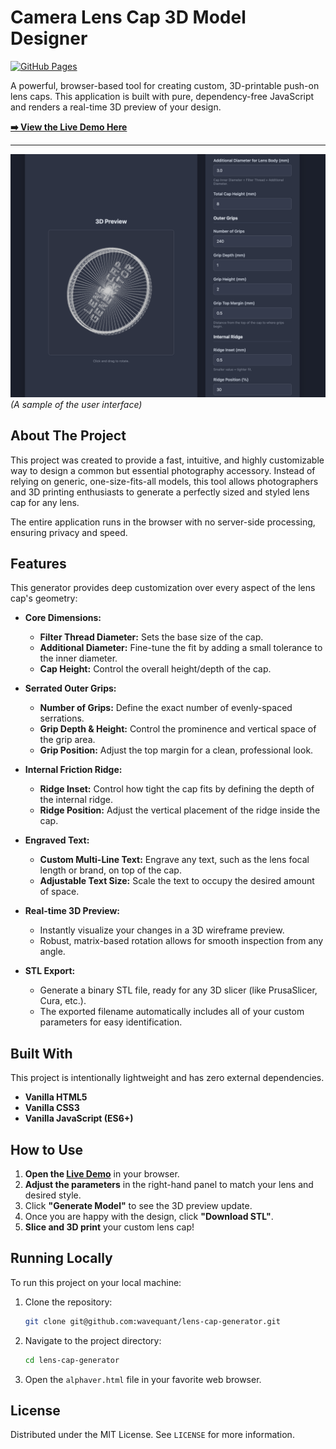 #  Camera Lens Cap 3D Model Designer

[![GitHub Pages](https://img.shields.io/badge/GitHub%20Pages-Live%20Demo-brightgreen?style=for-the-badge&logo=github)](https://wavequant.github.io/lens-cap-generator/)

A powerful, browser-based tool for creating custom, 3D-printable push-on lens caps. This application is built with pure, dependency-free JavaScript and renders a real-time 3D preview of your design.

**[➡️ View the Live Demo Here](https://wavequant.github.io/lens-cap-generator/)**

---

![Lens Cap Generator Screenshot](https://github.com/wavequant/lens-cap-generator/blob/main/interface.png)
*(A sample of the user interface)*

## About The Project

This project was created to provide a fast, intuitive, and highly customizable way to design a common but essential photography accessory. Instead of relying on generic, one-size-fits-all models, this tool allows photographers and 3D printing enthusiasts to generate a perfectly sized and styled lens cap for any lens.

The entire application runs in the browser with no server-side processing, ensuring privacy and speed.

## Features

This generator provides deep customization over every aspect of the lens cap's geometry:

*   **Core Dimensions:**
    *   **Filter Thread Diameter:** Sets the base size of the cap.
    *   **Additional Diameter:** Fine-tune the fit by adding a small tolerance to the inner diameter.
    *   **Cap Height:** Control the overall height/depth of the cap.

*   **Serrated Outer Grips:**
    *   **Number of Grips:** Define the exact number of evenly-spaced serrations.
    *   **Grip Depth & Height:** Control the prominence and vertical space of the grip area.
    *   **Grip Position:** Adjust the top margin for a clean, professional look.

*   **Internal Friction Ridge:**
    *   **Ridge Inset:** Control how tight the cap fits by defining the depth of the internal ridge.
    *   **Ridge Position:** Adjust the vertical placement of the ridge inside the cap.

*   **Engraved Text:**
    *   **Custom Multi-Line Text:** Engrave any text, such as the lens focal length or brand, on top of the cap.
    *   **Adjustable Text Size:** Scale the text to occupy the desired amount of space.

*   **Real-time 3D Preview:**
    *   Instantly visualize your changes in a 3D wireframe preview.
    *   Robust, matrix-based rotation allows for smooth inspection from any angle.

*   **STL Export:**
    *   Generate a binary STL file, ready for any 3D slicer (like PrusaSlicer, Cura, etc.).
    *   The exported filename automatically includes all of your custom parameters for easy identification.

## Built With

This project is intentionally lightweight and has zero external dependencies.

*   **Vanilla HTML5**
*   **Vanilla CSS3**
*   **Vanilla JavaScript (ES6+)**

## How to Use

1.  **Open the [Live Demo](https://wavequant.github.io/lens-cap-generator/)** in your browser.
2.  **Adjust the parameters** in the right-hand panel to match your lens and desired style.
3.  Click **"Generate Model"** to see the 3D preview update.
4.  Once you are happy with the design, click **"Download STL"**.
5.  **Slice and 3D print** your custom lens cap!

## Running Locally

To run this project on your local machine:

1.  Clone the repository:
    ```bash
    git clone git@github.com:wavequant/lens-cap-generator.git
    ```
2.  Navigate to the project directory:
    ```bash
    cd lens-cap-generator
    ```
3.  Open the `alphaver.html` file in your favorite web browser.

## License

Distributed under the MIT License. See `LICENSE` for more information.
